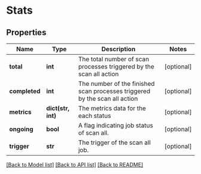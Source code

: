 # Stats

## Properties
Name | Type | Description | Notes
------------ | ------------- | ------------- | -------------
**total** | **int** | The total number of scan processes triggered by the scan all action | [optional] 
**completed** | **int** | The number of the finished scan processes triggered by the scan all action | [optional] 
**metrics** | **dict(str, int)** | The metrics data for the each status | [optional] 
**ongoing** | **bool** | A flag indicating job status of scan all. | [optional] 
**trigger** | **str** | The trigger of the scan all job. | [optional] 

[[Back to Model list]](../README.md#documentation-for-models) [[Back to API list]](../README.md#documentation-for-api-endpoints) [[Back to README]](../README.md)

